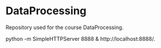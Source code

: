 # DataProcessing
Repository used for the course DataProcessing.


python -m SimpleHTTPServer 8888 &
http://localhost:8888/.
